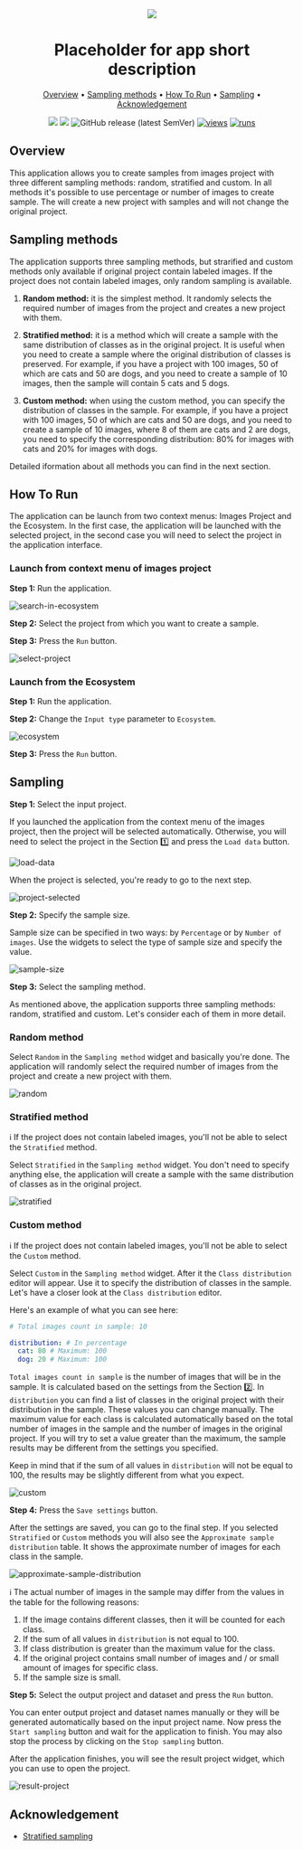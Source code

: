 <div align="center" markdown>
<img src="https://github-production-user-asset-6210df.s3.amazonaws.com/118521851/275804519-dab5aad7-331d-45f3-9c79-cf4d7b677e00.png"/>

# Placeholder for app short description

<p align="center">
  <a href="#Overview">Overview</a> •
  <a href="#Sampling-methods">Sampling methods</a> •
  <a href="#How-To-Run">How To Run</a> •
  <a href="#Sampling">Sampling</a> •
  <a href="#Acknowledgement">Acknowledgement</a>
</p>

[![](https://img.shields.io/badge/supervisely-ecosystem-brightgreen)](https://ecosystem.supervise.ly/apps/supervisely-ecosystem/sample-images-from-project)
[![](https://img.shields.io/badge/slack-chat-green.svg?logo=slack)](https://supervise.ly/slack)
![GitHub release (latest SemVer)](https://img.shields.io/github/v/release/supervisely-ecosystem/sample-images-from-project)
[![views](https://app.supervise.ly/img/badges/views/supervisely-ecosystem/sample-images-from-project.png)](https://supervise.ly)
[![runs](https://app.supervise.ly/img/badges/runs/supervisely-ecosystem/sample-images-from-project.png)](https://supervise.ly)

</div>

## Overview

This application allows you to create samples from images project with three different sampling methods: random, stratified and custom.
In all methods it's possible to use percentage or number of images to create sample. The will create a new project with samples and will not change the original project.

## Sampling methods

The application supports three sampling methods, but strarified and custom methods only available if original project contain labeled images. If the project does not contain labeled images, only random sampling is available.

1. **Random method:** it is the simplest method. It randomly selects the required number of images from the project and creates a new project with them.

2. **Stratified method:** it is a method which will create a sample with the same distribution of classes as in the original project. It is useful when you need to create a sample where the original distribution of classes is preserved. For example, if you have a project with 100 images, 50 of which are cats and 50 are dogs, and you need to create a sample of 10 images, then the sample will contain 5 cats and 5 dogs.

3. **Custom method:** when using the custom method, you can specify the distribution of classes in the sample. For example, if you have a project with 100 images, 50 of which are cats and 50 are dogs, and you need to create a sample of 10 images, where 8 of them are cats and 2 are dogs, you need to specify the corresponding distribution: 80% for images with cats and 20% for images with dogs.

Detailed iformation about all methods you can find in the next section.

## How To Run

The application can be launch from two context menus: Images Project and the Ecosystem. In the first case, the application will be launched with the selected project, in the second case you will need to select the project in the application interface.

### Launch from context menu of images project

**Step 1:** Run the application.

![search-in-ecosystem](https://github-production-user-asset-6210df.s3.amazonaws.com/118521851/275852319-f9829567-8cfd-4f5f-a7f4-01123e98ec76.png)

**Step 2:** Select the project from which you want to create a sample.

**Step 3:** Press the `Run` button.

![select-project](https://github-production-user-asset-6210df.s3.amazonaws.com/118521851/275852333-909fd78d-7c14-4efb-8808-1f2579a7bacf.png)

### Launch from the Ecosystem

**Step 1:** Run the application.

**Step 2:** Change the `Input type` parameter to `Ecosystem`.

![ecosystem](https://github-production-user-asset-6210df.s3.amazonaws.com/118521851/275852366-3dcfde91-be10-4890-95a3-54967699875a.png)

**Step 3:** Press the `Run` button.

## Sampling

**Step 1️:** Select the input project.

If you launched the application from the context menu of the images project, then the project will be selected automatically. Otherwise, you will need to select the project in the Section 1️⃣ and press the `Load data` button.

![load-data](https://github-production-user-asset-6210df.s3.amazonaws.com/118521851/275852419-8bfc7808-d242-4a26-bf63-782e0f7c12a1.png)

When the project is selected, you're ready to go to the next step.

![project-selected](https://github-production-user-asset-6210df.s3.amazonaws.com/118521851/275852454-0c92710f-8b85-46d0-85b9-f100ee4be326.png)

**Step 2️:** Specify the sample size.

Sample size can be specified in two ways: by `Percentage` or by `Number of images`. Use the widgets to select the type of sample size and specify the value.

![sample-size](https://github-production-user-asset-6210df.s3.amazonaws.com/118521851/275852507-72e03b98-ce2a-40d1-b553-2f8ddc06a618.png)

**Step 3️:** Select the sampling method.

As mentioned above, the application supports three sampling methods: random, stratified and custom. Let's consider each of them in more detail.

### Random method

Select `Random` in the `Sampling method` widget and basically you're done. The application will randomly select the required number of images from the project and create a new project with them.

![random](https://github-production-user-asset-6210df.s3.amazonaws.com/118521851/275852528-c3e25d06-b9fe-49e6-a2a2-8c2c99e6b36b.png)

### Stratified method

ℹ️ If the project does not contain labeled images, you'll not be able to select the `Stratified` method.

Select `Stratified` in the `Sampling method` widget. You don't need to specify anything else, the application will create a sample with the same distribution of classes as in the original project.

![stratified](https://github-production-user-asset-6210df.s3.amazonaws.com/118521851/275852556-78fad0b9-172a-4912-b3fb-ac5073ab78da.png)

### Custom method

ℹ️ If the project does not contain labeled images, you'll not be able to select the `Custom` method.

Select `Custom` in the `Sampling method` widget. After it the `Class distribution` editor will appear. Use it to specify the distribution of classes in the sample. Let's have a closer look at the `Class distribution` editor.

Here's an example of what you can see here:

```yaml
# Total images count in sample: 10

distribution: # In percentage
  cat: 80 # Maximum: 100
  dog: 20 # Maximum: 100
```

`Total images count in sample` is the number of images that will be in the sample. It is calculated based on the settings from the Section 2️⃣.
In `distribution` you can find a list of classes in the original project with their distribution in the sample. These values you can change manually. The maximum value for each class is calculated automatically based on the total number of images in the sample and the number of images in the original project. If you will try to set a value greater than the maximum, the sample results may be different from the settings you specified.

Keep in mind that if the sum of all values in `distribution` will not be equal to 100, the results may be slightly different from what you expect.

![custom](https://github-production-user-asset-6210df.s3.amazonaws.com/118521851/275852587-e14840a4-9b7f-4e5a-9ca5-7d9b0fae84e7.png)

**Step 4️:** Press the `Save settings` button.

After the settings are saved, you can go to the final step. If you selected `Stratified` or `Custom` methods you will also see the `Approximate sample distribution` table. It shows the approximate number of images for each class in the sample. 

![approximate-sample-distribution](https://github-production-user-asset-6210df.s3.amazonaws.com/118521851/275852616-705896df-cc75-4025-a60e-b0cfce078ab5.png)

ℹ️ The actual number of images in the sample may differ from the values in the table for the following reasons:

1. If the image contains different classes, then it will be counted for each class.
2. If the sum of all values in `distribution` is not equal to 100.
3. If class distribution is greater than the maximum value for the class.
4. If the original project contains small number of images and / or small amount of images for specific class.
5. If the sample size is small.

**Step 5️:** Select the output project and dataset and press the `Run` button.

You can enter output project and dataset names manually or they will be generated automatically based on the input project name. 
Now press the `Start sampling` button and wait for the application to finish. You may also stop the process by clicking on the `Stop sampling` button.

After the application finishes, you will see the result project widget, which you can use to open the project.

![result-project](https://github-production-user-asset-6210df.s3.amazonaws.com/118521851/275852661-036d1373-7b67-4d58-9b41-e23c31636894.png)

## Acknowledgement

- [Stratified sampling](https://en.wikipedia.org/wiki/Stratified_sampling)